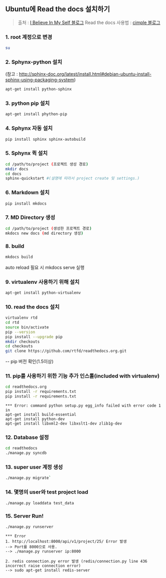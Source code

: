 ## Ubuntu에 Read the docs 설치하기

>출처 : [I Believe In My Self 블로그](http://michaelchelen.net/81fa/install-jekyll-2-ubuntu-14-04/)
>Read the docs 사용법 : [cimple 블로그](http://cimple.tistory.com/416)

### 1. root 계정으로 변경
```bash
su 
```
### 2. Sphynx-python 설치 

(참고 : http://sphinx-doc.org/latest/install.html#debian-ubuntu-install-sphinx-using-packaging-system)
```bash
apt-get install python-sphinx
```
### 3. python pip 설치
```bash
apt-get install phython-pip
```
### 4. Sphynx 자동 설치 
```bash
pip install sphinx sphinx-autobuild
```
### 5. Sphynx 퀵 설치
```bash
cd /path/to/project (프로젝트 생성 경로)
mkdir docs
cd docs
sphinx-quickstart #(설명에 따라서 project create 및 settings.)
```

### 6. Markdown 설치

```bash
pip install mkdocs
```

### 7. MD Directory 생성
```bash
cd /path/to/project (생성한 프로젝트 경로)
mkdocs new docs (md directory 생성)
```
### 8. build
```bash
mkdocs build
```
auto reload 필요 시 mkdocs serve 실행

### 9. virtualenv 사용하기 위해 설치
```bash
apt-get install python-virtualenv
```
### 10. read the docs 설치
```bash
virtualenv rtd
cd rtd
source bin/activate
pip --version
pip install --upgrade pip
mkdir checkouts
cd checkouts
git clone https://github.com/rtfd/readthedocs.org.git
```
-- pip 버전 확인(1.5이상)
### 11. pip를 사용하기 위한 기능 추가 인스톨(included with virtualenv)
```bash
cd readthedocs.org 
pip install -r requirements.txt
pip install -r requirements.txt 
```


	*** Error: command python setup.py egg_info failed with error code 1 in
	apt-get install build-essential
	apt-get install python-dev
	apt-get install libxml2-dev libxslt1-dev zlib1g-dev

### 12. Database 설정
```bash
cd readthedocs 
./manage.py syncdb
```

### 13. super user 계정 생성

```bash
./manage.py migrate`
```
### 14. 몇명의 user와 test project load

```bash
./manage.py loaddata test_data
```
### 15. Server Run!

```bash
./manage.py runserver
```



	*** Error
	1. http://localhost:8000/api/v1/project/25/ Error 발생
	--> Port를 8000으로 사용.
	--> ./manage.py runserver ip:8000 

	2. redis connection.py error 발생 (redis/connection.py line 436 incorrect raise connection error)
	--> sudo apt-get install redis-server 






